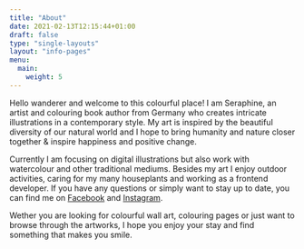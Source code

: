 ```yaml
---
title: "About"
date: 2021-02-13T12:15:44+01:00
draft: false
type: "single-layouts"
layout: "info-pages"
menu:
  main:
    weight: 5
---
```


Hello wanderer and welcome to this colourful place! I am Seraphine, an artist and colouring book author from Germany who creates intricate illustrations in a contemporary style. My art is inspired by the beautiful diversity of our natural world and I hope to bring humanity and nature closer together & inspire happiness and positive change.

Currently I am focusing on digital illustrations but also work with watercolour and other traditional mediums. Besides my art I enjoy outdoor activities, caring for my many houseplants and working as a frontend developer. If you have any questions or simply want to stay up to date, you can find me on [Facebook](https://www.facebook.com/SeraphineArts/) and [Instagram](https://www.instagram.com/seraphinearts/).

Wether you are looking for colourful wall art, colouring pages or just want to browse through the artworks, I hope you enjoy your stay and find something that makes you smile.

